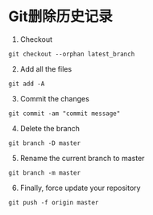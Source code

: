 # Git删除历史记录

1. Checkout

```
git checkout --orphan latest_branch
```

2.  Add all the files

```
git add -A
```

3. Commit the changes

```
git commit -am "commit message"
```

4. Delete the branch

```
git branch -D master
```

5. Rename the current branch to master

```
git branch -m master
```

6. Finally, force update your repository

```
git push -f origin master
```

